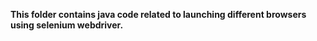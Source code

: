 **This folder contains java code related to launching different browsers using selenium webdriver.**
